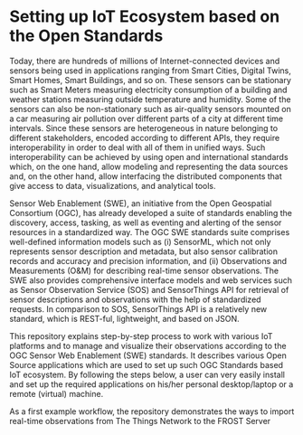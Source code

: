 # Setting up IoT Ecosystem based on the Open Standards
Today, there are hundreds of millions of Internet-connected devices and sensors being used in applications ranging from Smart Cities, Digital Twins, Smart Homes, Smart Buildings, and so on. These sensors can be stationary such as Smart Meters measuring electricity consumption of a building and weather stations measuring outside temperature and humidity. Some of the sensors can also be non-stationary such as air-quality sensors mounted on a car measuring air pollution over different parts of a city at different time intervals. Since these sensors are heterogeneous in nature belonging to different stakeholders, encoded according to different APIs, they require interoperability in order to deal with all of them in unified ways. Such interoperability can be achieved by using open and international standards which, on the one hand, allow modeling and representing the data sources and, on the other hand, allow interfacing the distributed components that give access to data, visualizations, and analytical tools. 

Sensor Web Enablement (SWE), an initiative from the Open Geospatial Consortium (OGC), has already developed a suite of standards enabling the discovery, access, tasking, as well as eventing and alerting of the sensor resources in a standardized way. The OGC SWE standards suite comprises well-defined information models such as (i) SensorML, which not only represents sensor description and metadata, but also sensor calibration records and accuracy and precision information, and (ii) Observations and Measurements (O&M) for describing real-time sensor observations. The SWE also provides comprehensive interface models and web services such as Sensor Observation Service (SOS) and SensorThings API for retrieval of sensor descriptions and observations with the help of standardized requests. In comparison to SOS, SensorThings API is a relatively new standard, which is REST-ful, lightweight, and based on JSON. 

This repository explains step-by-step process to work with various IoT platforms and to manage and visualize their observations according to the OGC Sensor Web Enablement (SWE) standards. It describes various Open Source applications which are used to set up such OGC Standards based IoT ecosystem. By following the steps below, a user can very easily install and set up the required applications on his/her personal desktop/laptop or a remote (virtual) machine.

As a first example workflow, the repository demonstrates the ways to import real-time observations from The Things Network to the FROST Server
